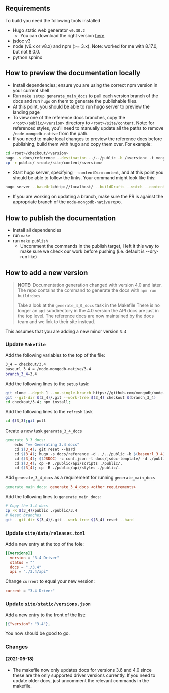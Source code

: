 ## Requirements

To build you need the following tools installed

* Hugo static web generator `v0.30.2`
  * You can download the right version [here](https://github.com/gohugoio/hugo/releases/tag/v0.30.2)
* jsdoc v3
* node (v6.x or v8.x) and npm (>= 3.x). Note: worked for me with 8.17.0, but not 8.0.0.
* python sphinx

## How to preview the documentation locally

* Install dependencies; ensure you are using the correct npm version in your current shell
* Run `make setup generate_main_docs` to pull each version branch of the docs
  and run `hugo` on them to generate the publishable files.
* At this point, you should be able to run hugo server to preview the
  landing page
* To view one of the reference docs branches, copy the `<root>/public/<version>`
  directory to `<root>/site/content`. Note: for referenced styles, you'll need
  to manually update all the paths to remove `/node-mongodb-native` from the
  path.
* If you need to make local changes to preview the reference docs before
  publishing, build them with hugo and copy them over. For example:

```sh
cd <root>/checkout/<version>
hugo -s docs/reference --destination ../../public -b /<version> -t mongodb --verbose --debug
cp -r public/ <root>/site/content/<version>
```

* Start hugo server, specifying `--contentDir=content`, and at this point
  you should be able to follow the links. Your command might look like
  this:

```sh
hugo server --baseUrl=http://localhost/ --buildDrafts --watch --contentDir=content
```

* If you are working on updating a branch, make sure the PR is against
  the appropriate branch of the `node-mongodb-native` repo.

## How to publish the documentation

* Install all dependencies
* run `make`
* run `make publish`
  * Uncomment the commands in the publish target, I left it this way to make sure we check our work before pushing (i.e. default is --dry-run like)

## How to add a new version

> **NOTE:** Documentation generation changed with version 4.0 and later.
> The repo contains the command to generate the docs with `npm run build:docs`.
>
> Take a look at the `generate_4_0_docs` task in the Makefile
> There is no longer an `api` subdirectory in the 4.0 version the API docs are just in the top level.
> The reference docs are now maintained by the docs team and we link to their site instead.

This assumes that you are adding a new minor version `3.4`

### Update `Makefile`

Add the following variables to the top of the file:

```sh
3_4 = checkout/3.4
baseurl_3_4 = /node-mongodb-native/3.4
branch_3_4=3.4
```

Add the following lines to the `setup` task:

```sh
git clone --depth 1 --no-single-branch https://github.com/mongodb/node-mongodb-native.git $(3_4)
git --git-dir $(3_4)/.git --work-tree $(3_4) checkout $(branch_3_4)
cd checkout/3.4; npm install;
```

Add the following lines to the `refresh` task

```sh
cd $(3_3);git pull
```

Create a new task `generate_3_4_docs`

```makefile
generate_3_3_docs:
    echo "== Generating 3.4 docs"
    cd $(3_4); git reset --hard
    cd $(3_4); hugo -s docs/reference -d ../../public -b $(baseurl_3_4) -t mongodb
    cd $(3_4); $(JSDOC) -c conf.json -t docs/jsdoc-template/ -d ./public/api
    cd $(3_4); cp -R ./public/api/scripts ./public/.
    cd $(3_4); cp -R ./public/api/styles ./public/.
```

Add `generate_3_4_docs` as a requirement for running `generate_main_docs`

```makefile
generate_main_docs: generate_3_4_docs <other requirements>
```

Add the following lines to `generate_main_docs`:

```sh
# Copy the 3.4 docs
cp -R $(3_4)/public ./public/3.4
# Reset branches
git --git-dir $(3_4)/.git --work-tree $(3_4) reset --hard
```

### Update `site/data/releases.toml`

Add a new entry at the top of the fole:

```toml
[[versions]]
  version = "3.4 Driver"
  status = ""
  docs = "./3.4"
  api = "./3.4/api"
```

Change `current` to equal your new version:

```toml
current = "3.4 Driver"
```

### Update `site/static/versions.json`

Add a new entry to the front of the list:

```json
[{"version": "3.4"},
```

You now should be good to go.

### Changes

#### (2021-05-18)

* The makefile now only updates docs for versions 3.6 and 4.0 since these are the only supported driver versions currently. If you need to update older docs, just uncomment the relevant commands in the makefile.
